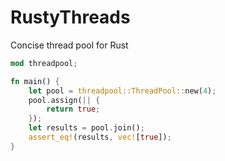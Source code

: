 # RustyThreads
Concise thread pool for Rust

```Rust
mod threadpool;

fn main() {
    let pool = threadpool::ThreadPool::new(4);
    pool.assign(|| {
        return true;
    });
    let results = pool.join();
    assert_eq!(results, vec![true]);
}
```